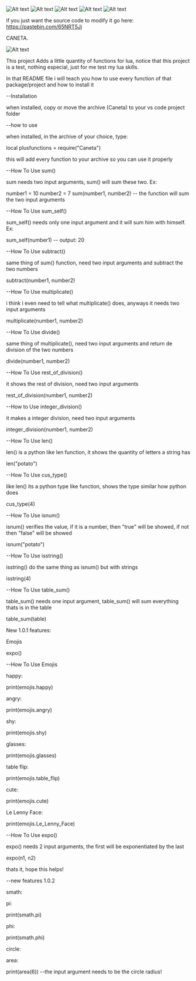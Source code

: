 
![Alt text](https://badgen.net/badge/Caneta/ReadMe/cyan?icon=github) ![Alt text](https://badgen.net/badge/Lua/Package/blue?icon=visualstudio) ![Alt text](https://badgen.net/badge/Written_In_Version:/5.1.5/purple?icon=windows) ![Alt text](https://badgen.net/badge/Package_Version:/1.0.4/pink?icon=terminal) ![Alt text](https://badgen.net/badge/License/MIT/cyan?icon=mit)

if you just want the source code to modify it go here: https://pastebin.com/65NRT5Ji

CANETA.


![Alt text](https://github.com/CaioNegreiros/Plus-Functions-Lua/blob/main/Caneta_logo.png) 

This project Adds a little quantity of functions for lua, notice that this project is a test, nothing especial, just for me test my lua skills.

In that README file i will teach you how to use every function of that package/project and how to install it

--Installation

when installed, copy or move the archive (Caneta) to your vs code project folder

--how to use

when installed, in the archive of your choice, type:

local plusfunctions = require("Caneta")

this will add every function to your archive so you can use it properly

--How To Use sum()

sum needs two input arguments, sum() will sum these two. Ex:

number1 = 10
number2 = 7
sum(number1, number2) -- the function will sum the two input arguments

--How To Use sum_self()

sum_self() needs only one input argument and it will sum him with himself. Ex:

sum_self(number1) -- output: 20

--How To Use subtract()

same thing of sum() function, need two input arguments and subtract the two numbers

subtract(number1, number2)

--How To Use multiplicate()

i think i even need to tell what multiplicate() does, anyways it needs two input arguments

multiplicate(number1, number2)

--How To Use divide()

same thing of multiplicate(), need two input arguments and return de division of the two numbers

divide(number1, number2)

--How To Use rest_of_division()

it shows the rest of division, need two input arguments

rest_of_division(number1, number2)

--How to Use integer_division()

it makes a integer division, need two input arguments

integer_division(number1, number2)

--How To Use len()

len() is a python like len function, it shows the quantity of letters a string has

len("potato")

--How To Use cus_type()

like len() its a python type like function, shows the type similar how python does

cus_type(4)

--How To Use isnum()

isnum() verifies the value, if it is a number, then "true" will be showed, if not then "false" will be showed

isnum("potato")

--How To Use isstring()

isstring() do the same thing as isnum() but with strings

isstring(4)

--How To Use table_sum()

table_sum() needs one input argument, table_sum() will sum everything thats is in the table

table_sum(table)

New 1.0.1 features:

Emojis

expo()

--How To Use Emojis

happy:

print(emojis.happy)

angry:

print(emojis.angry)

shy:

print(emojis.shy)

glasses:

print(emojis.glasses)

table flip:

print(emojis.table_flip)

cute:

print(emojis.cute)

Le Lenny Face:

print(emojis.Le_Lenny_Face)

--How To Use expo()

expo() needs 2 input arguments, the first will be exponentiated by the last

expo(n1, n2)

thats it, hope this helps!

--new features 1.0.2

smath:

pi:

print(smath.pi)

phi:

print(smath.phi)

circle:

area:

print(area(6)) --the input argument needs to be the circle radius!
